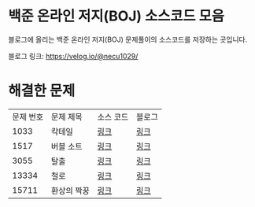 # 백준 온라인 저지(BOJ) 소스코드 모음
블로그에 올리는 백준 온라인 저지(BOJ) 문제풀이의 소스코드를 저장하는 곳입니다.

블로그 링크: https://velog.io/@necu1029/

# 해결한 문제
<table>
  <tr>
    <td>문제 번호</td>
    <td>문제 제목</td>
    <td>소스 코드</td>
    <td>블로그</td>
  </tr>
  <tr>
    <td>1033</td>
    <td>칵테일</td>
    <td><a href="https://github.com/Lee-Jun-Woo/BOJ/blob/main/src/1033.py">링크</a></td>
    <td><a href="https://velog.io/@necu1029/boj-1033">링크</a></td>
  </tr>
  <tr>
    <td>1517</td>
    <td>버블 소트</td>
    <td><a href="https://github.com/Lee-Jun-Woo/BOJ/blob/main/src/1517.py">링크</a></td>
    <td><a href="https://velog.io/@necu1029/boj-1517">링크</a></td>
  </tr>
  <tr>
    <td>3055</td>
    <td>탈출</td>
    <td><a href="https://github.com/Lee-Jun-Woo/BOJ/blob/main/src/3055.py">링크</a></td>
    <td><a href="https://velog.io/@necu1029/boj-3055">링크</a></td>
  </tr>
  <tr>
    <td>13334</td>
    <td>철로</td>
    <td><a href="https://github.com/Lee-Jun-Woo/BOJ/blob/main/src/13334.py">링크</a></td>
    <td><a href="https://velog.io/@necu1029/boj-13334">링크</a></td>
  </tr>
  <tr>
    <td>15711</td>
    <td>환상의 짝꿍</td>
    <td><a href="https://github.com/Lee-Jun-Woo/BOJ/blob/main/src/15711.py">링크</a></td>
    <td><a href="https://velog.io/@necu1029/boj-15711">링크</a></td>
  </tr>
</table>
